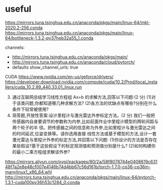# useful
https://mirrors.tuna.tsinghua.edu.cn/anaconda/pkgs/main/linux-64/mkl-2020.2-256.conda
https://mirrors.tuna.tsinghua.edu.cn/anaconda/pkgs/main/linux-64/bottleneck-1.3.2-py37heb32a55_1.conda

channels:
  - http://mirrors.tuna.tsinghua.edu.cn/anaconda/pkgs/main/
  - http://mirrors.tuna.tsinghua.edu.cn/anaconda/cloud/pytorch/
  - defaults
show_channel_urls: true

CUDA
https://www.nvidia.com/en-us/geforce/drivers/
https://developer.download.nvidia.com/compute/cuda/10.2/Prod/local_installers/cuda_10.2.89_440.33.01_linux.run

3. 通过互联网总结学习线性方程组 Ax=b 的求解方法,回答以下问题:(2 分)
(1)对于该类问题,你都知道哪几种求解方法?
(2)各方法的优缺点有哪些?分别在什么条件下较常被使用?
4. 简答题,开放性答案:设计里程计与激光雷达外参标定方法。(2 分)
我们一般把传感器内自身要调节的参数称为内参,比如前面作业中里程计模型的两轮间距与两个轮子的半
径。把传感器之间的信息称为外参,比如里程计与激光雷达之间的时间延迟,位姿变换等。请你选用直接
线性方法或基于模型的方法,设计一套激光雷达与里程计外参的标定方法,并回答以下问题:
(1)你设计的方法是否存在某些假设?基于这些假设下的标定观测值和预测值分别是什么?
(2)如何构建你的最小二乘方程组求解该外参?


https://mirrors.aliyun.com/pypi/packages/80/2a/58f8078744e0408619c63148f7a2e8e48cf007e4146b74d4bb67c56d161b/torch-1.7.0-cp36-cp36m-manylinux1_x86_64.whl 
http://mirrors.tuna.tsinghua.edu.cn/anaconda/pkgs/main/linux-64/pytorch-1.3.1-cuda100py36h53c1284_0.conda
